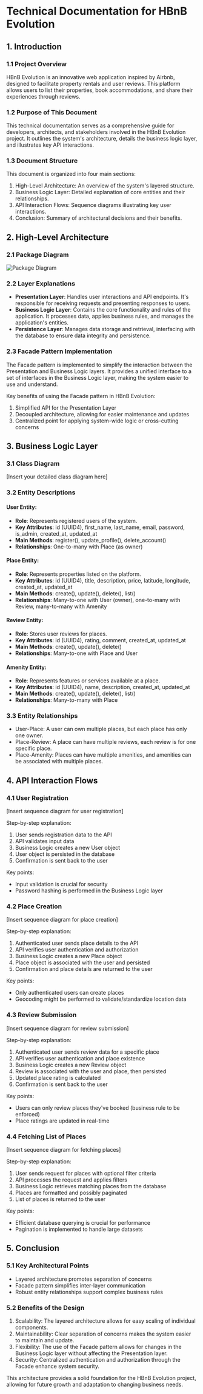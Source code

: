# Technical Documentation for HBnB Evolution

## 1. Introduction

### 1.1 Project Overview

HBnB Evolution is an innovative web application inspired by Airbnb, designed to facilitate property rentals and user reviews. This platform allows users to list their properties, book accommodations, and share their experiences through reviews.

### 1.2 Purpose of This Document

This technical documentation serves as a comprehensive guide for developers, architects, and stakeholders involved in the HBnB Evolution project. It outlines the system's architecture, details the business logic layer, and illustrates key API interactions.

### 1.3 Document Structure

This document is organized into four main sections:
1. High-Level Architecture: An overview of the system's layered structure.
2. Business Logic Layer: Detailed explanation of core entities and their relationships.
3. API Interaction Flows: Sequence diagrams illustrating key user interactions.
4. Conclusion: Summary of architectural decisions and their benefits.

## 2. High-Level Architecture

### 2.1 Package Diagram

![Package Diagram](package-diagramme.png)

### 2.2 Layer Explanations

- **Presentation Layer**: Handles user interactions and API endpoints. It's responsible for receiving requests and presenting responses to users.
- **Business Logic Layer**: Contains the core functionality and rules of the application. It processes data, applies business rules, and manages the application's entities.
- **Persistence Layer**: Manages data storage and retrieval, interfacing with the database to ensure data integrity and persistence.

### 2.3 Facade Pattern Implementation

The Facade pattern is implemented to simplify the interaction between the Presentation and Business Logic layers. It provides a unified interface to a set of interfaces in the Business Logic layer, making the system easier to use and understand.

Key benefits of using the Facade pattern in HBnB Evolution:
1. Simplified API for the Presentation Layer
2. Decoupled architecture, allowing for easier maintenance and updates
3. Centralized point for applying system-wide logic or cross-cutting concerns

## 3. Business Logic Layer

### 3.1 Class Diagram

[Insert your detailed class diagram here]

### 3.2 Entity Descriptions

#### User Entity:
- **Role**: Represents registered users of the system.
- **Key Attributes**: id (UUID4), first_name, last_name, email, password, is_admin, created_at, updated_at
- **Main Methods**: register(), update_profile(), delete_account()
- **Relationships**: One-to-many with Place (as owner)

#### Place Entity:
- **Role**: Represents properties listed on the platform.
- **Key Attributes**: id (UUID4), title, description, price, latitude, longitude, created_at, updated_at
- **Main Methods**: create(), update(), delete(), list()
- **Relationships**: Many-to-one with User (owner), one-to-many with Review, many-to-many with Amenity

#### Review Entity:
- **Role**: Stores user reviews for places.
- **Key Attributes**: id (UUID4), rating, comment, created_at, updated_at
- **Main Methods**: create(), update(), delete()
- **Relationships**: Many-to-one with Place and User

#### Amenity Entity:
- **Role**: Represents features or services available at a place.
- **Key Attributes**: id (UUID4), name, description, created_at, updated_at
- **Main Methods**: create(), update(), delete(), list()
- **Relationships**: Many-to-many with Place

### 3.3 Entity Relationships
- User-Place: A user can own multiple places, but each place has only one owner.
- Place-Review: A place can have multiple reviews, each review is for one specific place.
- Place-Amenity: Places can have multiple amenities, and amenities can be associated with multiple places.

## 4. API Interaction Flows

### 4.1 User Registration

[Insert sequence diagram for user registration]

Step-by-step explanation:
1. User sends registration data to the API
2. API validates input data
3. Business Logic creates a new User object
4. User object is persisted in the database
5. Confirmation is sent back to the user

Key points:
- Input validation is crucial for security
- Password hashing is performed in the Business Logic layer

### 4.2 Place Creation

[Insert sequence diagram for place creation]

Step-by-step explanation:
1. Authenticated user sends place details to the API
2. API verifies user authentication and authorization
3. Business Logic creates a new Place object
4. Place object is associated with the user and persisted
5. Confirmation and place details are returned to the user

Key points:
- Only authenticated users can create places
- Geocoding might be performed to validate/standardize location data

### 4.3 Review Submission

[Insert sequence diagram for review submission]

Step-by-step explanation:
1. Authenticated user sends review data for a specific place
2. API verifies user authentication and place existence
3. Business Logic creates a new Review object
4. Review is associated with the user and place, then persisted
5. Updated place rating is calculated
6. Confirmation is sent back to the user

Key points:
- Users can only review places they've booked (business rule to be enforced)
- Place ratings are updated in real-time

### 4.4 Fetching List of Places

[Insert sequence diagram for fetching places]

Step-by-step explanation:
1. User sends request for places with optional filter criteria
2. API processes the request and applies filters
3. Business Logic retrieves matching places from the database
4. Places are formatted and possibly paginated
5. List of places is returned to the user

Key points:
- Efficient database querying is crucial for performance
- Pagination is implemented to handle large datasets

## 5. Conclusion

### 5.1 Key Architectural Points
- Layered architecture promotes separation of concerns
- Facade pattern simplifies inter-layer communication
- Robust entity relationships support complex business rules

### 5.2 Benefits of the Design
1. Scalability: The layered architecture allows for easy scaling of individual components.
2. Maintainability: Clear separation of concerns makes the system easier to maintain and update.
3. Flexibility: The use of the Facade pattern allows for changes in the Business Logic layer without affecting the Presentation layer.
4. Security: Centralized authentication and authorization through the Facade enhance system security.

This architecture provides a solid foundation for the HBnB Evolution project, allowing for future growth and adaptation to changing business needs.